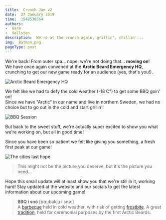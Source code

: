 ```yaml
---
title:  Crunch Jam v2
date:  27 January 2019
time:  1548538564
authors:
-  Garm
-  Vallsten
description:  We're at the crunch again, grillin', chillin'...
img:  Batman.png
pageType: post
---
```

We're back! From outer spa... nope, we're not doing that... **moving on**!  
We have once again convened at the **Arctic Beard Emergency HQ**, crunching to get our new game ready for an audience (yes, that's you!).

![Arctic Beard Emergency HQ](crunch-jam-v2/header.jpg)  

We felt like we had to defy the cold weather (-18 C°) to get some BBQ goin' on!  
Since we have "Arctic" in our name and live in northern Sweden, 
we had no choice but to go out in the cold and start grillin'!

![BBQ Session](crunch-jam-v2/grill.png) 

But back to the sweet stuff, we're actually super excited to show you what we're working on, but all in good time!  

Since you have been so patient we felt like giving you something, a fresh first peak at our game!

![The cities last hope](crunch-jam-v2/Batman.png) 

> This might not be the picture you deserve, but it's the picture you need...  

Hope this small update will at least show you that we're still in it, working hard!
Stay updated at the website and our socials to get the latest information about our upcoming game!

> **BBQ i snö** [bɑːɹbəkju i snøː]  
> A [barbeque](https://en.wiktionary.org/wiki/barbeque "barbeque") held in cold weather, with risk of getting [frostbite](https://en.wikipedia.org/wiki/Frostbite "frostbite"). A great [tradition](https://en.wiktionary.org/wiki/tradition "tradition"), held for ceremonial purposes by the first Arctic Beards. 